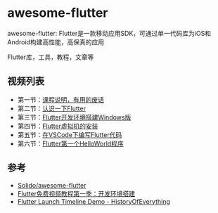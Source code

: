 # awesome-flutter
awesome-flutter: Flutter是一款移动应用SDK，可通过单一代码库为iOS和Android构建高性能，高保真的应用

Flutter库，工具，教程，文章等

## 视频列表
- 第一节：[课程说明，有用的废话 ](https://link.juejin.im/?target=https%3A%2F%2Fv.qq.com%2Fx%2Fpage%2Fa0784q0ctr4.html)
- 第二节：[认识一下Flutter](https://link.juejin.im/?target=https%3A%2F%2Fv.qq.com%2Fx%2Fpage%2Fd0784dvj27q.html)
- 第三节：[Flutter开发环境搭建Windows版](https://link.juejin.im/?target=https%3A%2F%2Fv.qq.com%2Fx%2Fpage%2Fx0784mss5ro.html)
- 第四节：[Flutter虚拟机的安装](https://link.juejin.im/?target=https%3A%2F%2Fv.qq.com%2Fx%2Fpage%2Fh07864yt8o0.html)
- 第五节：[在VSCode下编写Flutter代码 ](https://link.juejin.im/?target=https%3A%2F%2Fv.qq.com%2Fx%2Fpage%2Fp0787vkv2ii.html)
- 第六节：[Flutter第一个HelloWorld程序](https://link.juejin.im/?target=https%3A%2F%2Fv.qq.com%2Fx%2Fpage%2Fx0787yhbu2c.html)



## 参考

- [Solido/awesome-flutter](https://github.com/Solido/awesome-flutter)
- [Flutter免费视频教程第一季：开发环境搭建](https://juejin.im/post/5be3d54cf265da611d6624d3)
- [Flutter Launch Timeline Demo - HistoryOfEverything](https://github.com/2d-inc/HistoryOfEverything)
